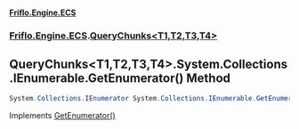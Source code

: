 #### [Friflo.Engine.ECS](index.md#'index')
### [Friflo.Engine.ECS](Friflo.Engine.ECS.md#'Friflo.Engine.ECS').[QueryChunks&lt;T1,T2,T3,T4&gt;](QueryChunks_T1,T2,T3,T4_.md#'Friflo.Engine.ECS.QueryChunks<T1,T2,T3,T4>')

## QueryChunks<T1,T2,T3,T4>.System.Collections.IEnumerable.GetEnumerator() Method

```csharp
System.Collections.IEnumerator System.Collections.IEnumerable.GetEnumerator();
```

Implements [GetEnumerator()](https://docs.microsoft.com/en-us/dotnet/api/System.Collections.IEnumerable.GetEnumerator#'System.Collections.IEnumerable.GetEnumerator')